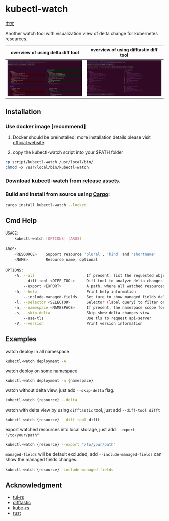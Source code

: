 # kubectl-watch

[中文](./README-zh.md)

Another watch tool with visualization view of delta change for kubernetes resources.

|         overview of using delta diff tool          |       overview of using difftastic diff tool       |
| :------------------------------------------------: | :------------------------------------------------: |
| ![overview-delta.png](./assets/overview-delta.png) | ![overview-difft.png](./assets/overview-difft.png) |


## Installation

### Use docker image [recommend]

1. Docker should be preinstalled, more installation details please visit [official website](https://docs.docker.com/engine/install/).

2. copy the kubectl-watch script into your $PATH folder
```bash
cp script/kubectl-watch /usr/local/bin/
chmod +x /usr/local/bin/kubectl-watch
```

### Download kubectl-watch from [release assets](https://github.com/imuxin/kubectl-watch/releases).

### Build and install from source using [Cargo](https://crates.io/crates/kubectl-watch):

```bash
cargo install kubectl-watch --locked
```

## Cmd Help

```bash
USAGE:
    kubectl-watch [OPTIONS] [ARGS]

ARGS:
    <RESOURCE>    Support resource 'plural', 'kind' and 'shortname'
    <NAME>        Resource name, optional

OPTIONS:
    -A, --all                       If present, list the requested object(s) across all namespaces
        --diff-tool <DIFF_TOOL>     Diff tool to analyze delta changes [default: delta] [possible values: delta, difft]
        --export <EXPORT>           A path, where all watched resources will be strored
    -h, --help                      Print help information
        --include-managed-fields    Set ture to show managed fields delta changes
    -l, --selector <SELECTOR>       Selector (label query) to filter on, supports '=', '==', and '!='.(e.g. -l key1=value1,key2=value2)
    -n, --namespace <NAMESPACE>     If present, the namespace scope for this CLI request
    -s, --skip-delta                Skip show delta changes view
        --use-tls                   Use tls to request api-server
    -V, --version                   Print version information
```

## Examples

watch deploy in all namespace
```bash
kubectl-watch deployment -A
```

watch deploy on some namespace
```bash
kubectl-watch deployment -n {namespace}
```

watch without delta view, just add `--skip-delta` flag.
```bash
kubectl-watch {resource} --delta
```

watch with delta view by using `difftastic` tool, just add `--diff-tool difft`
```bash
kubectl-watch {resource} --diff-tool difft
```

export watched resources into local storage, just add `--export "/to/your/path"`
```bash
kubectl-watch {resource} --export "/to/your/path"
```

`managed-fields` will be default excluded, add `--include-managed-fields` can show the managed fields changes.
```bash
kubectl-watch {resource} -include-managed-fields
```

## Acknowledgment

- [tui-rs](https://github.com/fdehau/tui-rs)
- [difftastic](https://github.com/Wilfred/difftastic)
- [kube-rs](https://github.com/kube-rs/kube-rs)
- [rust](https://github.com/rust-lang/rust)
